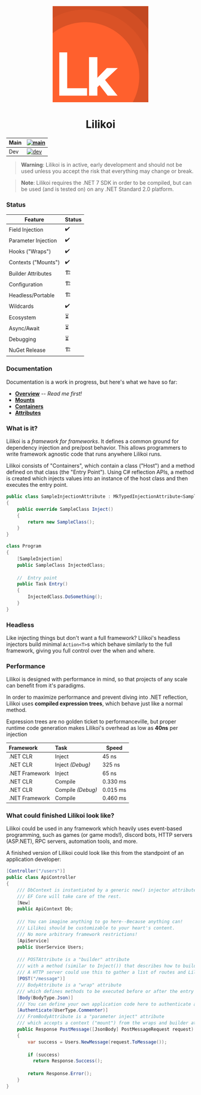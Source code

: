 <center>
<img src="https://raw.githubusercontent.com/Mooshua/Lilikoi/main/Assets/LilikoiBox1080.png" width="256">
<h1>Lilikoi</h1>
</center>


| Main   | [![main](https://github.com/Mooshua/Lilikoi/actions/workflows/tests.yml/badge.svg?branch=main)](https://github.com/Mooshua/Lilikoi/actions/workflows/tests.yml) |
|--------| --- |
| Dev    | [![dev](https://github.com/Mooshua/Lilikoi/actions/workflows/tests.yml/badge.svg?branch=dev)](https://github.com/Mooshua/Lilikoi/actions/workflows/tests.yml) |

> **Warning**: Lilikoi is in active, early development and should not be used unless you accept the risk that everything may change or break.

> **Note**: Lilikoi requires the .NET 7 SDK in order to be compiled, but can be used (and is tested on) on any .NET Standard 2.0 platform.

### Status

| Feature             | Status |
|---------------------|----|
| Field Injection     | ✔️ |
| Parameter Injection | ️️✔️ |
| Hooks ("Wraps")     | ✔️ |
| Contexts ("Mounts") | ✔️ |
| Builder Attributes  | 🏗️ |
| Configuration       | 🏗️ |
| Headless/Portable   | 🏗️ |
| Wildcards           | ✔️ |
| Ecosystem           | ⏳  |
| Async/Await         | ⏳  |
| Debugging           | ⏳  |
| NuGet Release       | 🏗️ |

### Documentation

Documentation is a work in progress, but here's what we have so far:

- **[Overview](./Docs/overview.md)** -- *Read me first!*
- **[Mounts](./Docs/mounts.md)**
- **[Containers](./Docs/containers.md)**
- **[Attributes](./Docs/attributes.md)**

### What is it?

Lilikoi is a *framework for frameworks*. 
It defines a common ground for dependency injection and pre/post behavior.
This allows programmers to write framework agnostic code that runs anywhere Lilikoi runs.

Lilikoi consists of "Containers", which contain a class ("Host") and a method defined on that class (the "Entry Point").
Using C# reflection APIs, a method is created which injects values into an instance of the host class and then executes the entry point.

```cs
public class SampleInjectionAttribute : MkTypedInjectionAttribute<SampleClass>
{
	public override SampleClass Inject()
	{
		return new SampleClass();
	}
}
```
```cs
class Program
{
    [SampleInjection]
    public SampleClass InjectedClass;
  
    //  Entry point
    public Task Entry()
    {
        InjectedClass.DoSomething();
    }
}
```

### Headless

Like injecting things but don't want a full framework? 
Lilikoi's headless injectors build minimal `Action<T>`s which behave
similarly to the full framework, giving you full control over the when and where.

### Performance

Lilikoi is designed with performance in mind, so that projects of any scale can benefit from it's paradigms.

In order to maximize performance and prevent diving into .NET reflection, Lilikoi uses **compiled expression trees**,
which behave just like a normal method.

Expression trees are no golden ticket to performanceville, 
but proper runtime code generation makes Lilikoi's overhead as low as **40ns** per injection

| Framework      | Task              | Speed    |
|:---------------|:------------------|----------|
| .NET CLR       | Inject            | 45 ns    |
| .NET CLR       | Inject *(Debug)*  | 325 ns   |
| .NET Framework | Inject            | 65 ns    |
| .NET CLR       | Compile           | 0.330 ms |
| .NET CLR       | Compile *(Debug)* | 0.015 ms |
| .NET Framework | Compile           | 0.460 ms |

### What could finished Lilikoi look like?

Lilikoi could be used in any framework which heavily uses event-based programming,
such as games (or game mods!), discord bots, HTTP servers (ASP.NET), 
RPC servers, automation tools, and more. 

A finished version of Lilikoi could look like this from the standpoint of an application developer:

```cs
[Controller("/users")]
public class ApiController
{
    /// DbContext is instantiated by a generic new() injector attribute
    /// EF Core will take care of the rest.
    [New]
    public ApiContext Db;
    
    /// You can imagine anything to go here--Because anything can!
    /// Lilikoi should be customizable to your heart's content.
    /// No more arbitrary framework restrictions!
    [ApiService]
    public UserService Users;

    /// POSTAttribute is a "builder" attribute
    /// with a method (similar to Inject()) that describes how to build the container to Lilikoi.
    /// A HTTP server could use this to gather a list of routes and Lilikoi containers associated with them!
    [POST("/message")]
    /// BodyAttribute is a "wrap" attribute
    /// which defines methods to be executed before or after the entry point (in this case, parsing the body)
    [Body(BodyType.Json)]
    /// You can define your own application code here to authenticate and authorize the users.
    [Authenticate(UserType.Commenter)]
    /// FromBodyAttribute is a "parameter inject" attribute
    /// which accepts a context ("mount") from the wraps and builder attributes to provide additional parameters and abstractions.
    public Response PostMessage([JsonBody] PostMessageRequest request)
    {
        var success = Users.NewMessage(request.ToMessage());
        
        if (success)
          return Response.Success();
          
        return Response.Error();
    }
}
```
